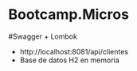 # Bootcamp.Micros
#Swagger + Lombok
* http://localhost:8081/api/clientes
* Base de datos H2 en memoria
